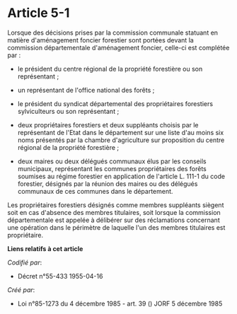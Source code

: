 # Article 5-1

Lorsque des décisions prises par la commission communale statuant en matière d'aménagement foncier forestier sont portées
devant la commission départementale d'aménagement foncier, celle-ci est complétée par :

- le président du centre régional de la propriété forestière ou son représentant ;

- un représentant de l'office national des forêts ;

- le président du syndicat départemental des propriétaires forestiers sylviculteurs ou son représentant ;

- deux propriétaires forestiers et deux suppléants choisis par le représentant de l'Etat dans le département sur une liste
d'au moins six noms présentés par la chambre d'agriculture sur proposition du centre régional de la propriété forestière ;

- deux maires ou deux délégués communaux élus par les conseils municipaux, représentant les communes propriétaires des forêts
soumises au régime forestier en application de l'article L. 111-1 du code forestier, désignés par la réunion des maires ou
des délégués communaux de ces communes dans le département.

Les propriétaires forestiers désignés comme membres suppléants siègent soit en cas d'absence des membres titulaires, soit
lorsque la commission départementale est appelée à délibérer sur des réclamations concernant une opération dans le périmètre
de laquelle l'un des membres titulaires est propriétaire.

**Liens relatifs à cet article**

_Codifié par_:

  - Décret n°55-433 1955-04-16

_Créé par_:

  - Loi n°85-1273 du 4 décembre 1985 - art. 39 () JORF 5 décembre 1985
